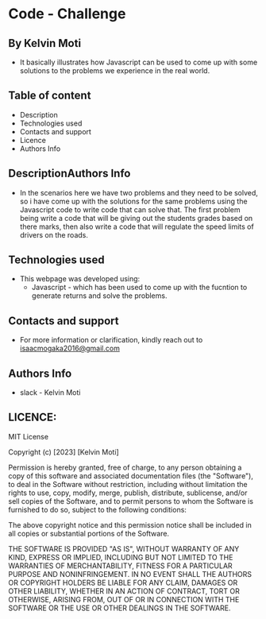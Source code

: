 # Code - Challenge 

## By Kelvin Moti
- It basically illustrates how Javascript can be used to come up with some solutions to the problems we experience in the real world.
## Table of content
- Description
- Technologies used 
- Contacts and support
- Licence
- Authors Info
## DescriptionAuthors Info
- <p>In the scenarios here we have two problems and they need to be solved, so i have come up with the solutions for the same problems using the Javascript code to write code that can solve that. The first problem being write a code that will be giving out the students grades based on there marks, then also write a code that will regulate the speed limits of drivers on the roads.</p>
## Technologies used 
- This webpage was developed using:
   - Javascript - which has been used to come up with the fucntion to generate returns and solve the problems.
## Contacts and support
- For more information or clarification, kindly reach out to isaacmogaka2016@gmail.com
## Authors Info
- slack - Kelvin Moti
## LICENCE:

MIT License

Copyright (c) [2023] [Kelvin Moti]

Permission is hereby granted, free of charge, to any person obtaining a copy
of this software and associated documentation files (the "Software"), to deal
in the Software without restriction, including without limitation the rights
to use, copy, modify, merge, publish, distribute, sublicense, and/or sell
copies of the Software, and to permit persons to whom the Software is
furnished to do so, subject to the following conditions:

The above copyright notice and this permission notice shall be included in all
copies or substantial portions of the Software.

THE SOFTWARE IS PROVIDED "AS IS", WITHOUT WARRANTY OF ANY KIND, EXPRESS OR
IMPLIED, INCLUDING BUT NOT LIMITED TO THE WARRANTIES OF MERCHANTABILITY,
FITNESS FOR A PARTICULAR PURPOSE AND NONINFRINGEMENT. IN NO EVENT SHALL THE
AUTHORS OR COPYRIGHT HOLDERS BE LIABLE FOR ANY CLAIM, DAMAGES OR OTHER
LIABILITY, WHETHER IN AN ACTION OF CONTRACT, TORT OR OTHERWISE, ARISING FROM,
OUT OF OR IN CONNECTION WITH THE SOFTWARE OR THE USE OR OTHER DEALINGS IN THE
SOFTWARE.